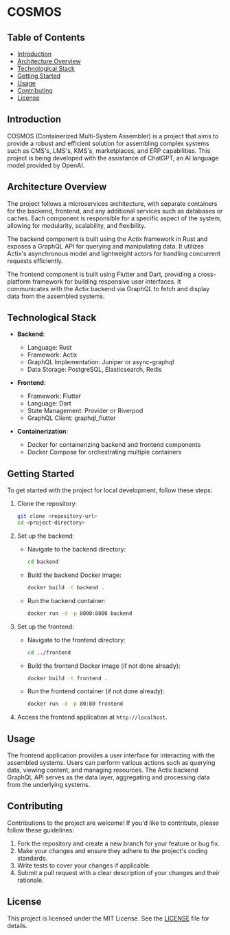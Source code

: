 # COSMOS

## Table of Contents

- [Introduction](#introduction)
- [Architecture Overview](#architecture-overview)
- [Technological Stack](#technological-stack)
- [Getting Started](#getting-started)
- [Usage](#usage)
- [Contributing](#contributing)
- [License](#license)

## Introduction

COSMOS (Containerized Multi-System Assembler) is a project that aims to provide a robust and efficient solution for assembling complex systems such as CMS's, LMS's, KMS's, marketplaces, and ERP capabilities. This project is being developed with the assistance of ChatGPT, an AI language model provided by OpenAI.

## Architecture Overview

The project follows a microservices architecture, with separate containers for the backend, frontend, and any additional services such as databases or caches. Each component is responsible for a specific aspect of the system, allowing for modularity, scalability, and flexibility.

The backend component is built using the Actix framework in Rust and exposes a GraphQL API for querying and manipulating data. It utilizes Actix's asynchronous model and lightweight actors for handling concurrent requests efficiently.

The frontend component is built using Flutter and Dart, providing a cross-platform framework for building responsive user interfaces. It communicates with the Actix backend via GraphQL to fetch and display data from the assembled systems.

## Technological Stack

- **Backend**:
  - Language: Rust
  - Framework: Actix
  - GraphQL Implementation: Juniper or async-graphql
  - Data Storage: PostgreSQL, Elasticsearch, Redis

- **Frontend**:
  - Framework: Flutter
  - Language: Dart
  - State Management: Provider or Riverpod
  - GraphQL Client: graphql_flutter

- **Containerization**:
  - Docker for containerizing backend and frontend components
  - Docker Compose for orchestrating multiple containers

## Getting Started

To get started with the project for local development, follow these steps:

1. Clone the repository:
   ```bash
   git clone <repository-url>
   cd <project-directory>
   ```

2. Set up the backend:
   - Navigate to the backend directory:
     ```bash
     cd backend
     ```
   - Build the backend Docker image:
     ```bash
     docker build -t backend .
     ```
   - Run the backend container:
     ```bash
     docker run -d -p 8000:8000 backend
     ```

3. Set up the frontend:
   - Navigate to the frontend directory:
     ```bash
     cd ../frontend
     ```
   - Build the frontend Docker image (if not done already):
     ```bash
     docker build -t frontend .
     ```
   - Run the frontend container (if not done already):
     ```bash
     docker run -d -p 80:80 frontend
     ```

4. Access the frontend application at `http://localhost`.

## Usage

The frontend application provides a user interface for interacting with the assembled systems. Users can perform various actions such as querying data, viewing content, and managing resources. The Actix backend GraphQL API serves as the data layer, aggregating and processing data from the underlying systems.

## Contributing

Contributions to the project are welcome! If you'd like to contribute, please follow these guidelines:

1. Fork the repository and create a new branch for your feature or bug fix.
2. Make your changes and ensure they adhere to the project's coding standards.
3. Write tests to cover your changes if applicable.
4. Submit a pull request with a clear description of your changes and their rationale.

## License

This project is licensed under the MIT License. See the [LICENSE](LICENSE) file for details.
